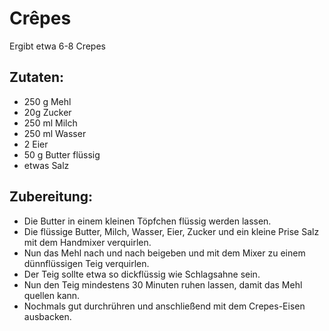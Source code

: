 Crêpes
================

Ergibt etwa 6-8 Crepes

Zutaten:
-----------------
 * 250 g Mehl
 * 20g Zucker
 * 250 ml Milch
 * 250 ml Wasser
 * 2 Eier
 * 50 g Butter flüssig
 * etwas Salz
 
 Zubereitung:
-------------

  - Die Butter in einem kleinen Töpfchen flüssig werden lassen.
  - Die flüssige Butter, Milch, Wasser, Eier, Zucker und ein kleine Prise Salz mit dem Handmixer verquirlen.
  - Nun das Mehl nach und nach beigeben und mit dem Mixer zu einem dünnflüssigen Teig verquirlen.
  - Der Teig sollte etwa so dickflüssig wie Schlagsahne sein.
  - Nun den Teig mindestens 30 Minuten ruhen lassen, damit das Mehl quellen kann.
  - Nochmals gut durchrühren und anschließend mit dem Crepes-Eisen ausbacken.